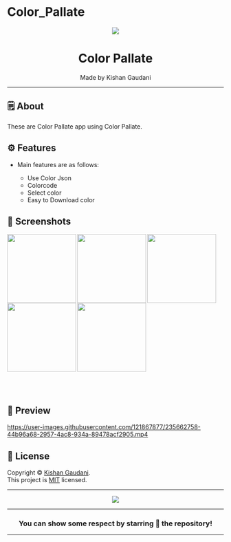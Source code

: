 # Color_Pallate


<div align="center">

<img src="https://user-images.githubusercontent.com/121867877/235660830-bebc582f-5387-4433-a39e-7a5333ae7cfd.png">


# **Color Pallate**
Made by Kishan Gaudani

---

</div>



## 🗒 About

These are Color Pallate app using Color Pallate.

## ⚙️ Features

- Main features are as follows:

    - Use Color Json
    - Colorcode
    - Select color
    - Easy to Download color  
    
## 📲 Screenshots

<img align="left" src="https://user-images.githubusercontent.com/121867877/235662022-b13d96b6-28ef-4970-b2bf-2591bf961106.png" width="160px">
<img align="left" src="https://user-images.githubusercontent.com/121867877/235662026-a8f65ef7-1c6b-45f9-930e-298d4a8bc39c.png" width="160px">
<img align="left" src="https://user-images.githubusercontent.com/121867877/235662037-3c3296f6-a2ec-4788-941a-2821ae574c7f.png" width="160px">
<img align="left" src="https://user-images.githubusercontent.com/121867877/235662056-4b2f44b3-b4ce-4e8b-87b2-7bd4424af934.png" width="160px">
<img src="https://user-images.githubusercontent.com/121867877/235662064-f07eb62a-3264-45f3-b6c2-3883cac14bf6.png" width="160px">

<br><br>

## 📲 Preview

https://user-images.githubusercontent.com/121867877/235662758-44b96a68-2957-4ac8-934a-89478acf2905.mp4

## 📝 License

Copyright © [Kishan Gaudani](https://github.com/KishanGaudani). <br>
This project is [MIT](LICENCE) licensed.

---
<div align="center">

<img src="https://user-images.githubusercontent.com/121867877/235663150-fabb1e5a-0cb3-439b-bf4b-512a66c775f0.png">

---
### You can show some respect by starring 🌟 the repository!
---

</div>
